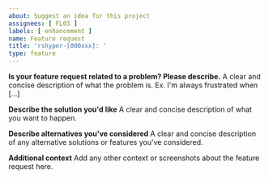 ```yaml
---
about: Suggest an idea for this project
assignees: [ FL03 ]
labels: [ enhancement ]
name: Feature request
title: 'rshyper-[000xxx]: '
type: feature
---
```


**Is your feature request related to a problem? Please describe.**
A clear and concise description of what the problem is. Ex. I'm always frustrated when [...]

**Describe the solution you'd like**
A clear and concise description of what you want to happen.

**Describe alternatives you've considered**
A clear and concise description of any alternative solutions or features you've considered.

**Additional context**
Add any other context or screenshots about the feature request here.

